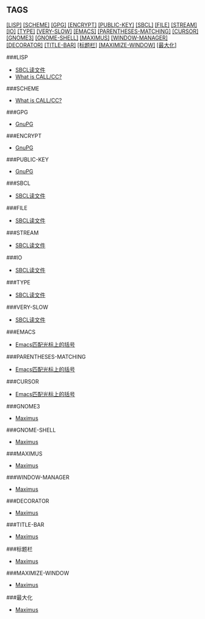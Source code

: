 TAGS
----

[[LISP]](#LISP) [[SCHEME]](#SCHEME) [[GPG]](#GPG) [[ENCRYPT]](#ENCRYPT) [[PUBLIC-KEY]](#PUBLIC-KEY) [[SBCL]](#SBCL) [[FILE]](#FILE) [[STREAM]](#STREAM) [[IO]](#IO) [[TYPE]](#TYPE) [[VERY-SLOW]](#VERY-SLOW) [[EMACS]](#EMACS) [[PARENTHESES-MATCHING]](#PARENTHESES-MATCHING) [[CURSOR]](#CURSOR) [[GNOME3]](#GNOME3) [[GNOME-SHELL]](#GNOME-SHELL) [[MAXIMUS]](#MAXIMUS) [[WINDOW-MANAGER]](#WINDOW-MANAGER) [[DECORATOR]](#DECORATOR) [[TITLE-BAR]](#TITLE-BAR) [[标题栏]](#标题栏) [[MAXIMIZE-WINDOW]](#MAXIMIZE-WINDOW) [[最大化]](#最大化) 

###LISP

* [SBCL读文件](./06_sbcl_reading_file.md)
* [What is CALL/CC?](./00_what_is_call_cc.md)

###SCHEME

* [What is CALL/CC?](./00_what_is_call_cc.md)

###GPG

* [GnuPG](./07_gpg.md)

###ENCRYPT

* [GnuPG](./07_gpg.md)

###PUBLIC-KEY

* [GnuPG](./07_gpg.md)

###SBCL

* [SBCL读文件](./06_sbcl_reading_file.md)

###FILE

* [SBCL读文件](./06_sbcl_reading_file.md)

###STREAM

* [SBCL读文件](./06_sbcl_reading_file.md)

###IO

* [SBCL读文件](./06_sbcl_reading_file.md)

###TYPE

* [SBCL读文件](./06_sbcl_reading_file.md)

###VERY-SLOW

* [SBCL读文件](./06_sbcl_reading_file.md)

###EMACS

* [Emacs匹配光标上的括号](./03_emacs_matching_parens_ON_cursor.md)

###PARENTHESES-MATCHING

* [Emacs匹配光标上的括号](./03_emacs_matching_parens_ON_cursor.md)

###CURSOR

* [Emacs匹配光标上的括号](./03_emacs_matching_parens_ON_cursor.md)

###GNOME3

* [Maximus](./01_maximus.md)

###GNOME-SHELL

* [Maximus](./01_maximus.md)

###MAXIMUS

* [Maximus](./01_maximus.md)

###WINDOW-MANAGER

* [Maximus](./01_maximus.md)

###DECORATOR

* [Maximus](./01_maximus.md)

###TITLE-BAR

* [Maximus](./01_maximus.md)

###标题栏

* [Maximus](./01_maximus.md)

###MAXIMIZE-WINDOW

* [Maximus](./01_maximus.md)

###最大化

* [Maximus](./01_maximus.md)

